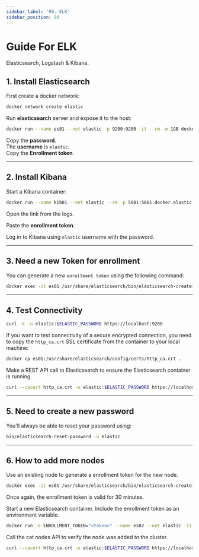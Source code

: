 ```yaml
---
sidebar_label: '99. ELK'
sidebar_position: 98
---
```


# Guide For ELK

Elasticsearch, Logstash & Kibana.

## **1. Install Elasticsearch**

First create a docker network:

```bash
docker network create elastic
```

Run **elasticsearch** server and expose it to the host:

```bash
docker run --name es01 --net elastic -p 9200:9200 -it --rm -m 1GB docker.elastic.co/elasticsearch/elasticsearch:8.12.2
```

Copy the **password**.  
The **username** is `elastic`.  
Copy the **Enrollment token**.

---

## **2. Install Kibana**

Start a Kibana container:

```bash
docker run --name kib01 --net elastic --rm -p 5601:5601 docker.elastic.co/kibana/kibana:8.12.2
```

Open the link from the logs.

Paste the **enrollment token**.

Log in to Kibana using `elastic` username with the password.

---

## 3. Need a new Token for enrollment

You can generate a new `enrollment token` using the following command:

```bash
docker exec -it es01 /usr/share/elasticsearch/bin/elasticsearch-create-enrollment-token -s kibana
```

---

## 4. Test Connectivity

```bash
curl -k -u elastic:$ELASTIC_PASSWORD https://localhost:9200
```

If you want to test connectivity of a secure encrypted connection, you need to copy the `http_ca.crt` SSL certificate from the container to your local machine:

```bash
docker cp es01:/usr/share/elasticsearch/config/certs/http_ca.crt .
```

Make a REST API call to Elasticsearch to ensure the Elasticsearch container is running.

```bash
curl --cacert http_ca.crt -u elastic:$ELASTIC_PASSWORD https://localhost:9200
```

---

## 5. Need to create a new password

You'll always be able to reset your password using:

```bash
bin/elasticsearch-reset-password -u elastic
```

---

## 6. How to add more nodes

Use an existing node to generate a enrollment token for the new node.

```bash
docker exec -it es01 /usr/share/elasticsearch/bin/elasticsearch-create-enrollment-token -s node
```

Once again, the enrollment token is valid for 30 minutes.

Start a new Elasticsearch container. Include the enrollment token as an environment variable.

```bash
docker run -e ENROLLMENT_TOKEN="<token>" --name es02 --net elastic -it -m 1GB docker.elastic.co/elasticsearch/elasticsearch:8.12.2
```

Call the cat nodes API to verify the node was added to the cluster.

```bash
curl --cacert http_ca.crt -u elastic:$ELASTIC_PASSWORD https://localhost:9200/_cat/nodes
```

